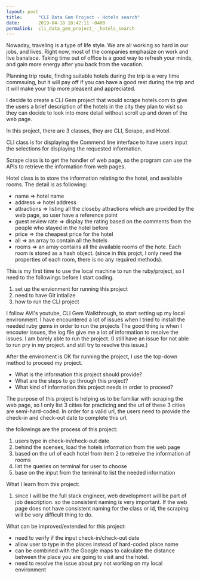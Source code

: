 ```yaml
---
layout: post
title:      "CLI Data Gem Project - Hotels search"
date:       2019-04-18 18:42:11 -0400
permalink:  cli_data_gem_project_-_hotels_search
---
```


Nowaday, traveling is a type of life style. We are all working so hard in our jobs, and lives. Right now, most of the companies emphasize on work and live banalace. Taking time out of office is a good way to refresh your minds, and gain more energy after you back from the vacation.

Planning trip route, finding suitable  hotels during the trip is a very time commsuing, but it will pay off if you can have a good rest during the trip and it will make your trip more pleasent and appreciated.

I decide to create a CLI Gem project that would scrape hotels.com to give the users a brief description of the hotels in the city they plan to visit so they can decide to look into more detail without scroll up and down of the web page. 

In this project, there are 3 classes, they are CLI, Scrape, and Hotel.

CLI class is for displaying the Commend line interface to have users  input the selections for displaying the requested information.

Scrape class is to get the handler of web page, so the program can use the APIs to retrieve the information from web pages.

Hotel class is to store the information relating to the hotel, and available rooms. 
The detail is as following: 
* name => hotel name
* address => hotel address
* attractions => listing all the closeby attractions which are provided by the web page, so user have a reference point
* guest review rate => display the rating based on the comments from the people who stayed in the hotel before
* price => the cheapest price for the hotel
* all => an array to contain all the hotels
* rooms => an array contains all the available rooms of the hote. Each room is stored as a hash object. (since in this projct, I only need  the properties of each room, there is no any required methods).

This is my first time to use the local machine to run the ruby/project, so I need to the followings before I start coding.
1. set up the envionment for running this project
2. need to have Git intialize
3. how to run the CLI project

I follow AVI's youtube, CLI Gem Walkthrough, to start setting up my local environment. I have encountered a lot of issues when I tried to install the needed ruby gems in order to run the projects The good thing is when I encouter issues, the log file give me a lot of information to resolve the issues. I am barely able to run the project. (I still have an issue for not able to run pry in my project. and still try to resolve this issue.)

After the enviroment is OK for running the project, I use the top-down method to proceed my project.
* What is the information this project should provide?
* What are the steps to go through this project?
* What kind of information this project needs in order to proceed?


The purpose of this project is helping us to be familiar with scraping the web page, so I only list 3 cities for practicing and the url of these 3 cities are semi-hard-coded. In order for a valid url, the users need to provide the check-in and check-out date to complete this url.

the followings are the process of this project:
1. users type in check-in/check-out date
2. behind the scenses, load the hotels information from the web page
3. based on the url of each hotel from item 2 to retreive the information of rooms
4. list the queries on terminal for user to choose 
5. base on the input from the terminal to list the needed information

What I learn from this project:
1. since I will be the full stack engineer, web development will be part of job description. so the consistent naming is very important. If the web page does not have consistent naming for the class or id, the scraping will be very difficult thing to do.


What can be improved/extended for this project:
* need to verify if the input check-in/check-out date
* allow user to type in the places instead of hard-coded place name
* can be combined with the Google maps to calculate the distance between the place you are going to visit and the hotel.
* need to resolve the issue about pry not working on my local environment



